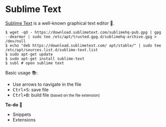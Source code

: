 # Sublime Text

<div class="row row-cols-lg-2"><div>

[Sublime Text](https://www.sublimetext.com) is a well-known graphical text editor 🦄.

```shell!
$ wget -qO - https://download.sublimetext.com/sublimehq-pub.gpg | gpg --dearmor | sudo tee /etc/apt/trusted.gpg.d/sublimehq-archive.gpg > /dev/null
$ echo "deb https://download.sublimetext.com/ apt/stable/" | sudo tee /etc/apt/sources.list.d/sublime-text.list
$ sudo apt-get update
$ sudo apt-get install sublime-text
$ subl # open sublime text
```
</div><div>

Basic usage 📚:

* Use arrows to navigate in the file
* <kbd>Ctrl+S</kbd>: save file
* <kbd>Ctrl+B</kbd>: build file <small>(based on the file extension)</small>

**To-do** 👻

* Snippets
* Extensions
</div></div>